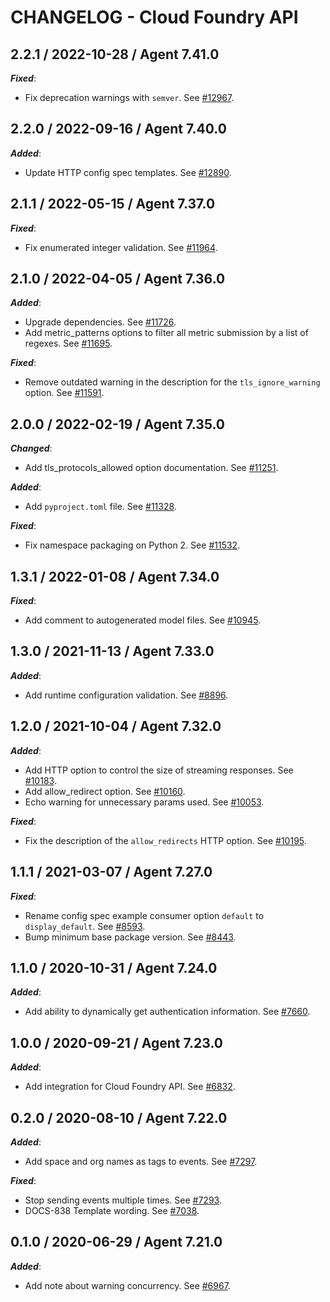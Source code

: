 # CHANGELOG - Cloud Foundry API

## 2.2.1 / 2022-10-28 / Agent 7.41.0

***Fixed***: 

* Fix deprecation warnings with `semver`. See [#12967](https://github.com/DataDog/integrations-core/pull/12967).


## 2.2.0 / 2022-09-16 / Agent 7.40.0

***Added***: 

* Update HTTP config spec templates. See [#12890](https://github.com/DataDog/integrations-core/pull/12890).


## 2.1.1 / 2022-05-15 / Agent 7.37.0

***Fixed***: 

* Fix enumerated integer validation. See [#11964](https://github.com/DataDog/integrations-core/pull/11964).


## 2.1.0 / 2022-04-05 / Agent 7.36.0

***Added***: 

* Upgrade dependencies. See [#11726](https://github.com/DataDog/integrations-core/pull/11726).
* Add metric_patterns options to filter all metric submission by a list of regexes. See [#11695](https://github.com/DataDog/integrations-core/pull/11695).

***Fixed***: 

* Remove outdated warning in the description for the `tls_ignore_warning` option. See [#11591](https://github.com/DataDog/integrations-core/pull/11591).


## 2.0.0 / 2022-02-19 / Agent 7.35.0

***Changed***: 

* Add tls_protocols_allowed option documentation. See [#11251](https://github.com/DataDog/integrations-core/pull/11251).

***Added***: 

* Add `pyproject.toml` file. See [#11328](https://github.com/DataDog/integrations-core/pull/11328).

***Fixed***: 

* Fix namespace packaging on Python 2. See [#11532](https://github.com/DataDog/integrations-core/pull/11532).


## 1.3.1 / 2022-01-08 / Agent 7.34.0

***Fixed***: 

* Add comment to autogenerated model files. See [#10945](https://github.com/DataDog/integrations-core/pull/10945).


## 1.3.0 / 2021-11-13 / Agent 7.33.0

***Added***: 

* Add runtime configuration validation. See [#8896](https://github.com/DataDog/integrations-core/pull/8896).


## 1.2.0 / 2021-10-04 / Agent 7.32.0

***Added***: 

* Add HTTP option to control the size of streaming responses. See [#10183](https://github.com/DataDog/integrations-core/pull/10183).
* Add allow_redirect option. See [#10160](https://github.com/DataDog/integrations-core/pull/10160).
* Echo warning for unnecessary params used. See [#10053](https://github.com/DataDog/integrations-core/pull/10053).

***Fixed***: 

* Fix the description of the `allow_redirects` HTTP option. See [#10195](https://github.com/DataDog/integrations-core/pull/10195).


## 1.1.1 / 2021-03-07 / Agent 7.27.0

***Fixed***: 

* Rename config spec example consumer option `default` to `display_default`. See [#8593](https://github.com/DataDog/integrations-core/pull/8593).
* Bump minimum base package version. See [#8443](https://github.com/DataDog/integrations-core/pull/8443).


## 1.1.0 / 2020-10-31 / Agent 7.24.0

***Added***: 

* Add ability to dynamically get authentication information. See [#7660](https://github.com/DataDog/integrations-core/pull/7660).


## 1.0.0 / 2020-09-21 / Agent 7.23.0

***Added***: 

* Add integration for Cloud Foundry API. See [#6832](https://github.com/DataDog/integrations-core/pull/6832).


## 0.2.0 / 2020-08-10 / Agent 7.22.0

***Added***: 

* Add space and org names as tags to events. See [#7297](https://github.com/DataDog/integrations-core/pull/7297).

***Fixed***: 

* Stop sending events multiple times. See [#7293](https://github.com/DataDog/integrations-core/pull/7293).
* DOCS-838 Template wording. See [#7038](https://github.com/DataDog/integrations-core/pull/7038).


## 0.1.0 / 2020-06-29 / Agent 7.21.0

***Added***: 

* Add note about warning concurrency. See [#6967](https://github.com/DataDog/integrations-core/pull/6967).


